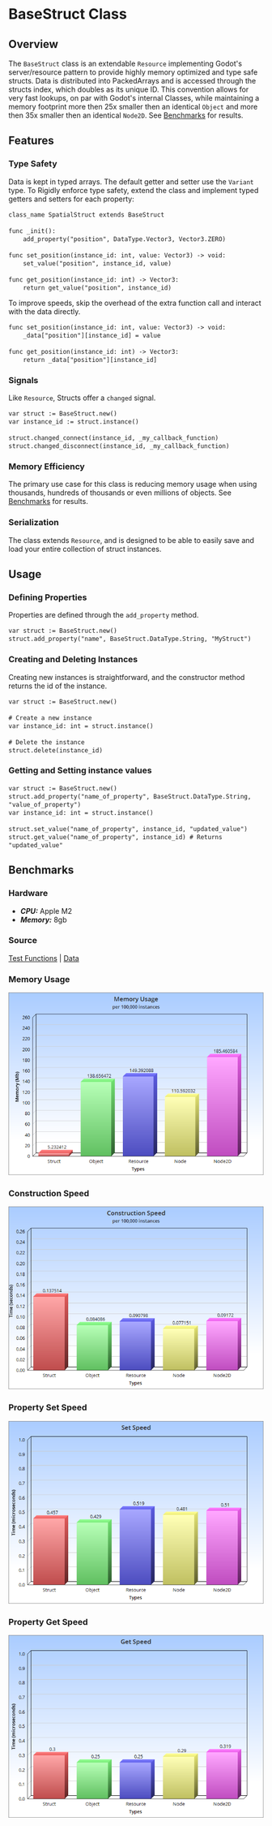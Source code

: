 # BaseStruct Class

## Overview

The `BaseStruct` class is an extendable `Resource` implementing Godot's server/resource pattern to provide highly memory optimized and type safe structs. Data is distributed into <Type>PackedArrays and is accessed through the structs index, which doubles as its unique ID. This convention allows for very fast lookups, on par with Godot's internal Classes, while maintaining a memory footprint more then 25x smaller then an identical `Object` and more then 35x smaller then an identical `Node2D`. See [Benchmarks](#benchmarks) for results. 

## Features

### Type Safety
Data is kept in typed arrays. The default getter and setter use the `Variant` type. To Rigidly enforce type safety, extend the class and implement typed getters and setters for each property:
```
class_name SpatialStruct extends BaseStruct

func _init():
    add_property("position", DataType.Vector3, Vector3.ZERO)

func set_position(instance_id: int, value: Vector3) -> void:
    set_value("position", instance_id, value)

func get_position(instance_id: int) -> Vector3:
    return get_value("position", instance_id)
```

To improve speeds, skip the overhead of the extra function call and interact with the data directly.
```
func set_position(instance_id: int, value: Vector3) -> void:
    _data["position"][instance_id] = value

func get_position(instance_id: int) -> Vector3:
    return _data["position"][instance_id]
```

### Signals
Like `Resource`, Structs offer a `changed` signal.
```
var struct := BaseStruct.new()
var instance_id := struct.instance()

struct.changed_connect(instance_id, _my_callback_function)
struct.changed_disconnect(instance_id, _my_callback_function)
```

### Memory Efficiency
The primary use case for this class is reducing memory usage when using thousands, hundreds of thousands or even millions of objects. See [Benchmarks](#benchmarks) for results.

### Serialization
The class extends `Resource`, and is designed to be able to easily save and load your entire collection of struct instances.

## Usage

### Defining Properties
Properties are defined through the `add_property` method.
```
var struct := BaseStruct.new()
struct.add_property("name", BaseStruct.DataType.String, "MyStruct")
```

### Creating and Deleting Instances
Creating new instances is straightforward, and the constructor method returns the id of the instance.
```
var struct := BaseStruct.new()

# Create a new instance
var instance_id: int = struct.instance()

# Delete the instance
struct.delete(instance_id)
```

### Getting and Setting instance values
```
var struct := BaseStruct.new()
struct.add_property("name_of_property", BaseStruct.DataType.String, "value_of_property")
var instance_id: int = struct.instance()

struct.set_value("name_of_property", instance_id, "updated_value")
struct.get_value("name_of_property", instance_id) # Returns "updated_value"
```

## Benchmarks

### Hardware
- ***CPU:*** Apple M2
- ***Memory:*** 8gb

### Source
[Test Functions](test.gd) | [Data](benchmarks.txt)

### Memory Usage
![Memory Usage per 100k instances](Memory100k.png)

### Construction Speed
![Construction Speed per 100k instances](Construction100k.png)

### Property Set Speed
![Property Set Speed](SetSpeed.png)

### Property Get Speed
![Property Get Speed](GetSpeed.png)

